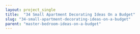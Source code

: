 ```yaml
---
layout: project_single
title:  "34 Small Apartment Decorating Ideas On a Budget"
slug: "34-small-apartment-decorating-ideas-on-a-budget"
parent: "master-bedroom-ideas-on-a-budget"
---
```

 